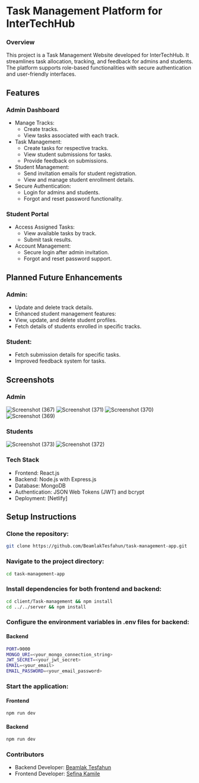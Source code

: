 # Task Management Platform for InterTechHub

### Overview
This project is a Task Management Website developed for InterTechHub. It streamlines task allocation, tracking, and feedback for admins and students. The platform supports role-based functionalities with secure authentication and user-friendly interfaces.
## Features
### Admin Dashboard
* Manage Tracks:
    * Create tracks.
    * View tasks associated with each track.
* Task Management:
  * Create tasks for respective tracks.
  * View student submissions for tasks.
  * Provide feedback on submissions.
* Student Management:
    * Send invitation emails for student registration.
    * View and manage student enrollment details.
* Secure Authentication:
  * Login for admins and students.
  * Forgot and reset password functionality.
### Student Portal
* Access Assigned Tasks:
    * View available tasks by track.
    * Submit task results.
* Account Management:
  * Secure login after admin invitation.
  * Forgot and reset password support.
## Planned Future Enhancements
### Admin:
* Update and delete track details.
* Enhanced student management features:
* View, update, and delete student profiles.
* Fetch details of students enrolled in specific tracks.
### Student:
* Fetch submission details for specific tasks.
* Improved feedback system for tasks.
## Screenshots
   ### Admin 
![Screenshot (367)](https://github.com/user-attachments/assets/0f94245d-f853-4bfa-8650-e0d34520e3e6)
![Screenshot (371)](https://github.com/user-attachments/assets/8c995121-d864-404e-bd5e-64d4be939297)
![Screenshot (370)](https://github.com/user-attachments/assets/fc063e3c-8bff-45dd-91b1-f15d9cc8e7e1)
![Screenshot (369)](https://github.com/user-attachments/assets/05f063a2-c9f3-4681-b05b-bda728760f55)
  ### Students 
![Screenshot (373)](https://github.com/user-attachments/assets/a535d8f7-a132-4f63-890d-316b2fb12ae5)
![Screenshot (372)](https://github.com/user-attachments/assets/1d6dce70-36b0-4624-b096-a68bc6af0d79)
### Tech Stack
+ Frontend: React.js
+ Backend: Node.js with Express.js
+ Database: MongoDB
+ Authentication: JSON Web Tokens (JWT) and bcrypt
+ Deployment: [Netlify]
## Setup Instructions

### Clone the repository:
```bash
git clone https://github.com/BeamlakTesfahun/task-management-app.git
``` 
### Navigate to the project directory:
```bash
cd task-management-app
``` 
### Install dependencies for both frontend and backend:
```bash
cd client/Task-management && npm install
cd ../../server && npm install
```
### Configure the environment variables in .env files for backend:
#### Backend
```bash
PORT=9000
MONGO_URI=<your_mongo_connection_string>
JWT_SECRET=<your_jwt_secret>
EMAIL=<your_email>
EMAIL_PASSWORD=<your_email_password>
``` 
### Start the application:
#### Frontend
 ```bash
npm run dev
```
#### Backend
```bash
npm run dev
```
### Contributors
* Backend Developer: [Beamlak Tesfahun](https://github.com/BeamlakTesfahun)
* Frontend Developer: [Sefina Kamile](https://github.com/Sefukamil20R)




  

